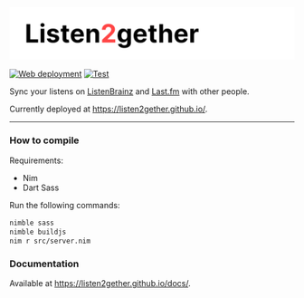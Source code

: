 ![Listen2gether](public/assets/banner.png)

[![Web deployment](https://github.com/Listen2gether/Listen2gether.github.io/actions/workflows/web.yml/badge.svg)](https://github.com/Listen2gether/Listen2gether.github.io/actions/workflows/web.yml)
[![Test](https://github.com/Listen2gether/Listen2gether.github.io/actions/workflows/test.yml/badge.svg)](https://github.com/Listen2gether/Listen2gether.github.io/actions/workflows/test.yml)

Sync your listens on [ListenBrainz](https://listenbrainz.org) and [Last.fm](https://last.fm) with other people.

Currently deployed at https://listen2gether.github.io/.

---

### How to compile

Requirements:
 - Nim
 - Dart Sass

Run the following commands:
```
nimble sass
nimble buildjs
nim r src/server.nim
```

### Documentation

Available at https://listen2gether.github.io/docs/.
